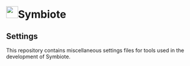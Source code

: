 <h1><img src="http://symbiote.io/images/symbiote.png" width=32 height=32/>Symbiote</h1>

## Settings

This repository contains miscellaneous settings files for tools used in the development of Symbiote.
